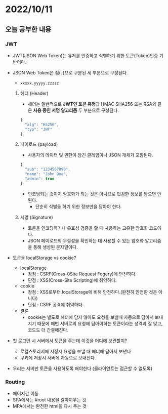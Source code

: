 # 2022/10/11

## 오늘 공부한 내용

### JWT

- JWT(JSON Web Token)는 유저를 인증하고 식별하기 위한 토큰(Token)인증 기반이다.
- JSON Web Token은 점(`.`)으로 구분된 세 부분으로 구성된다.
    - `xxxxx.yyyyy.zzzzz`
    1. 헤더 (Header)
        - 헤더는 일반적으로 **JWT인 토큰 유형**과 HMAC SHA256 또는 RSA와 같은 **사용 중인 서명 알고리즘** 두 부분으로 구성된다.
        
        ```jsx
        {
          "alg": "HS256",
          "typ": "JWT"
        }
        ```
        
    2. 페이로드 (payload)
        - 사용자의 데이터 및 권한이 담긴 클레임이나 JSON 개체가 포함된다.
        
        ```jsx
        {
          "sub": "1234567890",
          "name": "John Doe",
          "admin": true
        }
        ```
        
        - 인코딩되는 것이지 암호화가 되는 것은 아니므로 민감한 정보를 담으면 안된다.
            - 단순히 식별을 하기 위한 정보만을 담아야 한다.
    3. 서명 (Signature)
        - 토큰을 인코딩하거나 유효성 검증을 할 때 사용하는 고유한 암호화 코드이다.
        - JSON 페이로드의 무결성을 확인하는 데 사용할 수 있는 암호화 알고리즘을 통해 생성된 문자열이다.

- 토큰을 localStorage vs cookie?
    - localStorage
        - 장점 : CSRF(Cross-0Site Request Fogery)에 안전하다.
        - 단점 : XSS(Cross-Site Scripting)에 취약하다.
    - cookie
        - 장점 : XSS로부터 localStorage에 비해 안전하다.(완전히 안전한 것은 아니다)
        - 단점 : CSRF 공격에 취약하다.
    - 결론
        - cookie는 별도로 헤더에 담지 않아도 요청을 보낼때 자동으로 담아서 보내지기 때문에 매번 서버로의 요청에 담아야하는 토큰이라는 성격과 잘 맞고, 코드도 더 간결해진다.
- 첫 로그인 시 서버에서 토큰을 주는데 이것을 어디에 보관할지?
    - 로컬스토리지에 저장시 요청을 보낼 때 헤더에 담아서 보낸다
    - 쿠키에 저장시 서버에 자동으로 보내진다.
- 우리는 서버만 토큰을 사용하도록 해야한다 (클라이언트는 접근할 수 없도록)

### Routing

- 페이지간 이동
- SPA에서는 #root 내용을 갈아끼우는 것
- MPA에서는 완전한 html을 다시 주는 것
